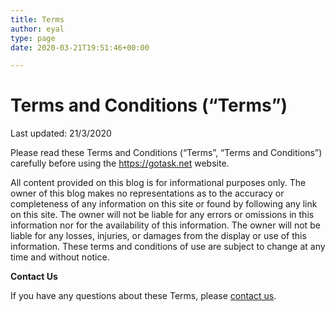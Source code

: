 ```yaml
---
title: Terms
author: eyal
type: page
date: 2020-03-21T19:51:46+00:00

---
```

# Terms and Conditions (&#8220;Terms&#8221;)

Last updated: 21/3/2020

Please read these Terms and Conditions (&#8220;Terms&#8221;, &#8220;Terms and Conditions&#8221;) carefully before using the <https://gotask.net> website.

All content provided on this blog is for informational purposes only. The owner of this blog makes no representations as to the accuracy or completeness of any information on this site or found by following any link on this site. The owner will not be liable for any errors or omissions in this information nor for the availability of this information. The owner will not be liable for any losses, injuries, or damages from the display or use of this information. These terms and conditions of use are subject to change at any time and without notice.

**Contact Us**

If you have any questions about these Terms, please [contact us][1].

 [1]: https://gotask.net/contact/